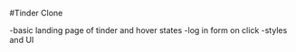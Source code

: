 #Tinder Clone 

-basic landing page of tinder and hover states
-log in form on click
-styles and UI

